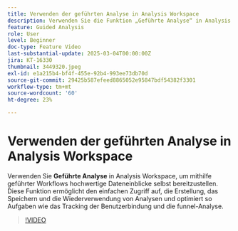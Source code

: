 ```yaml
---
title: Verwenden der geführten Analyse in Analysis Workspace
description: Verwenden Sie die Funktion „Geführte Analyse“ in Analysis Workspace, um mithilfe geführter Workflows hochwertige Datenerkenntnisse selbst bereitzustellen.
feature: Guided Analysis
role: User
level: Beginner
doc-type: Feature Video
last-substantial-update: 2025-03-04T00:00:00Z
jira: KT-16330
thumbnail: 3449320.jpeg
exl-id: e1a215b4-bf4f-455e-92b4-993ee73db70d
source-git-commit: 29425b587efeed8865052e95847bdf54382f3301
workflow-type: tm+mt
source-wordcount: '60'
ht-degree: 23%

---
```


# Verwenden der geführten Analyse in Analysis Workspace

Verwenden Sie **Geführte Analyse** in Analysis Workspace, um mithilfe geführter Workflows hochwertige Dateneinblicke selbst bereitzustellen. Diese Funktion ermöglicht den einfachen Zugriff auf, die Erstellung, das Speichern und die Wiederverwendung von Analysen und optimiert so Aufgaben wie das Tracking der Benutzerbindung und die funnel-Analyse.

>[!VIDEO](https://video.tv.adobe.com/v/3449320/?learn=on)
